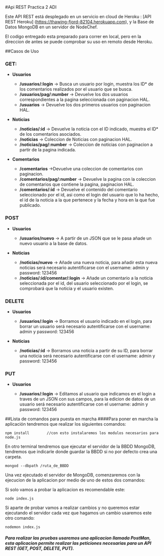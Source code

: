 #Api REST Practica 2 ADI 

Este API REST está desplegado en un servicio en cloud de Heroku : [API REST Heroku] (https://thawing-fjord-82104.herokuapp.com), y la Base de Datos MongoDB en un servidor de NodeChef.

El codigo entregado esta preparado para correr en local, pero en la direccion de antes se puede comprobar su uso en remoto desde Heroku. 

##Casos de Uso 
### GET: 
- **Usuarios**

	- **/usuarios/:login** -> Busca un usuario por login, muestra los ID* de los comentarios realizados por el usuario que se busca.
	- **/usuarios/pag/:number** -> Devuelve los dos usuarios correspondientes a la pagina seleccionada con paginacion HAL. 
	- **/usuarios** -> Devuelve los dos primeros usuarios con paginacion HAL.

- **Noticias**
	
	- **/noticias/:id** -> Devuelve la noticia con el ID indicado, muestra el ID* de los comentarios asociados.
	- **/noticias** -> Coleccion de Noticias con paginacion HAL.
	- **/noticias/pag/:number** -> Coleccion de noticias con paginacion a partir de la pagina indicada.

- **Comentarios**
	
	- **/comentarios** ->Devuelve una coleccion de comentarios con paginacion.
	- **/comentarios/pag/:number** -> Devuelve la pagina con la coleccion de comentarios que contiene la pagina, paginacion HAL.
	- **/comentarios/:id** -> Devuelve el contenido del comentario seleccionado por el id, asi como el login del usuario que lo ha hecho, el id de la noticia a la que pertenece y la fecha y hora en la que fue publicado.

### POST 
- **Usuarios**

	- **/usuarios/nuevo** -> A partir de un JSON que se le pasa añade un nuevo usuario a la base de datos.

- **Noticias** 

	- **/noticias/nuevo** -> Añade una nueva noticia, para añadir esta nueva noticias será necesario autentificarse con el username: admin y password: 123456
	- **/noticias/:id/comentar/:login** -> Añade un comentario a la noticia seleccionada por el id, del usuario seleccionado por el login, se comprobará que la noticia y el usuario existen.


### DELETE
- **Usuarios**
	
	- **/usuarios/:login** -> Borramos el usuario indicado en el login, para borrar un usuario será necesario autentificarse con el username: admin y password: 123456
	
- **Noticias**
	
	- **/noticias/:id** -> Borramos una noticia a partir de su ID, para borrar una noticia será necesario autentificarse con el username: admin y password: 123456


### PUT 
- **Usuarios**

	- **/usuarios/:login** -> Editamos al usuario que indicamos en el login a traves de un JSON con sus campos, para la edicion de datos de un usuario será necesario autentificarse con el username: admin y password: 123456



##Lista de comandos para puesta en marcha
####Para poner en marcha la aplicación tendremos que realizar los siguientes comandos: 

 `npm install 		 //con esto instalaremos los modulos necesarios para node.js`
 
En otro terminal tendremos que ejecutar el servidor de la BBDD MongoDB, tendremos que indicarle donde guardar la BBDD si no por defecto crea una carpeta. 

`mongod --dbpath /ruta_de_BBDD `

Una vez ejecutado el servidor de MongoDB, comenzaremos con la ejecucion de la aplicacion por medio de uno de estos dos comandos: 

Si solo vamos a probar la aplicacion es recomendable este: 

`node index.js`

Si aparte de probar vamos a realizar cambios y no queremos estar ejecutando el servidor cada vez que hagamos un cambio usaremos este otro comando: 

`nodemon index.js`

##### Para realizar las pruebas usaremos una aplicacion llamada PostMan, esta aplicacion permite realizar las peticiones necesarias para un API REST (GET, POST, DELETE, PUT).